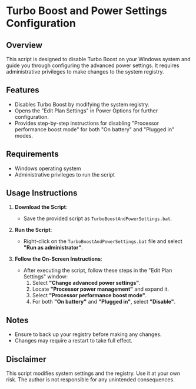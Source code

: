 # Turbo Boost and Power Settings Configuration

## Overview
This script is designed to disable Turbo Boost on your Windows system and guide you through configuring the advanced power settings. It requires administrative privileges to make changes to the system registry.

## Features
- Disables Turbo Boost by modifying the system registry.
- Opens the "Edit Plan Settings" in Power Options for further configuration.
- Provides step-by-step instructions for disabling "Processor performance boost mode" for both "On battery" and "Plugged in" modes.

## Requirements
- Windows operating system
- Administrative privileges to run the script

## Usage Instructions
1. **Download the Script**:
   - Save the provided script as `TurboBoostAndPowerSettings.bat`.

2. **Run the Script**:
   - Right-click on the `TurboBoostAndPowerSettings.bat` file and select **"Run as administrator"**.

3. **Follow the On-Screen Instructions**:
   - After executing the script, follow these steps in the "Edit Plan Settings" window:
     1. Select **"Change advanced power settings"**.
     2. Locate **"Processor power management"** and expand it.
     3. Select **"Processor performance boost mode"**.
     4. For both **"On battery"** and **"Plugged in"**, select **"Disable"**.

## Notes
- Ensure to back up your registry before making any changes.
- Changes may require a restart to take full effect.

## Disclaimer
This script modifies system settings and the registry. Use it at your own risk. The author is not responsible for any unintended consequences.
